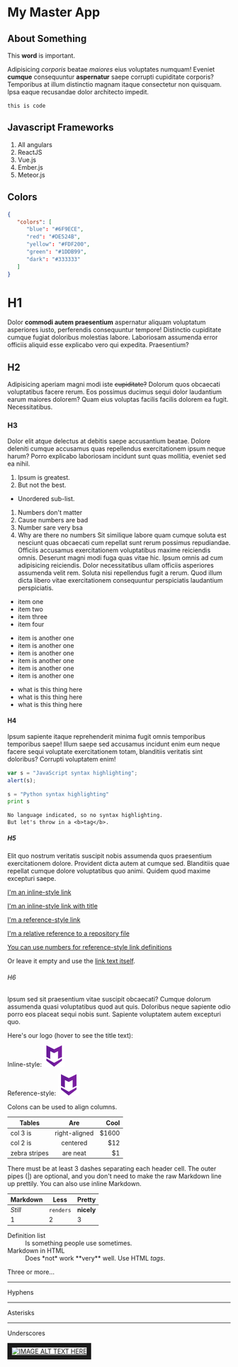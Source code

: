# My Master App

## About Something

This **word** is important.

Adipisicing *corporis* beatae _maiores_ eius voluptates numquam! 
Eveniet **cumque** consequuntur __aspernatur__ saepe corrupti cupiditate corporis? Temporibus at illum distinctio magnam itaque consectetur non quisquam. Ipsa eaque recusandae dolor architecto impedit.

```
this is code
```

## Javascript Frameworks

1. All angulars
2. ReactJS
3. Vue.js
4. Ember.js
5. Meteor.js

## Colors

```json
{
   "colors": [
      "blue": "#6F9ECE",
      "red": "#DE524B",
      "yellow": "#FDF200",
      "green": "#1DDB99",
      "dark": "#333333"
   ]
}
```
# H1

Dolor **commodi autem __praesentium__** aspernatur aliquam voluptatum asperiores iusto, perferendis consequuntur tempore! Distinctio cupiditate cumque fugiat doloribus molestias labore. Laboriosam assumenda error officiis aliquid esse explicabo vero qui expedita. Praesentium?

## H2

Adipisicing aperiam magni modi iste ~~cupiditate?~~ Dolorum quos obcaecati voluptatibus facere rerum. Eos possimus ducimus sequi dolor laudantium earum maiores dolorem? Quam eius voluptas facilis facilis dolorem ea fugit. Necessitatibus.

### H3

Dolor elit atque delectus at debitis saepe accusantium beatae. Dolore deleniti cumque accusamus quas repellendus exercitationem ipsum neque harum? Porro explicabo laboriosam incidunt sunt quas mollitia, eveniet sed ea nihil.

1. Ipsum is greatest.
2. But not the best.
* Unordered sub-list. 
1. Numbers don't matter
1. Cause numbers are bad
1. Number sare very bsa
4. Why are there no numbers
Sit similique labore quam cumque soluta est nesciunt quas obcaecati cum repellat sunt rerum possimus repudiandae. Officiis accusamus exercitationem voluptatibus maxime reiciendis omnis. Deserunt magni modi fuga quas vitae hic.
Ipsum omnis ad cum adipisicing reiciendis. Dolor necessitatibus ullam officiis asperiores assumenda velit rem. Soluta nisi repellendus fugit a rerum. Quod illum dicta libero vitae exercitationem consequuntur perspiciatis laudantium perspiciatis.

* item one
* item two
* item three
* item four

- item is another one
- item is another one
- item is another one
- item is another one
- item is another one
- item is another one

+ what is this thing here
+ what is this thing here
+ what is this thing here

#### H4

Ipsum sapiente itaque reprehenderit minima fugit omnis temporibus temporibus saepe! Illum saepe sed accusamus incidunt enim eum neque facere sequi voluptate exercitationem totam, blanditiis veritatis sint doloribus? Corrupti voluptatem enim!


```javascript
var s = "JavaScript syntax highlighting";
alert(s);
```

```python
s = "Python syntax highlighting"
print s
```

```
No language indicated, so no syntax highlighting. 
But let's throw in a <b>tag</b>.
```

##### H5

Elit quo nostrum veritatis suscipit nobis assumenda quos praesentium exercitationem dolore. Provident dicta autem at cumque sed. Blanditiis quae repellat cumque dolore voluptatibus quo animi. Quidem quod maxime excepturi saepe.

[I'm an inline-style link](https://www.google.com)

[I'm an inline-style link with title](https://www.google.com "Google's Homepage")

[I'm a reference-style link][Arbitrary case-insensitive reference text]

[I'm a relative reference to a repository file](../blob/master/LICENSE)

[You can use numbers for reference-style link definitions][1]

Or leave it empty and use the [link text itself].

[arbitrary case-insensitive reference text]: https://www.mozilla.org
[1]: http://slashdot.org
[link text itself]: http://www.reddit.com


###### H6

Ipsum sed sit praesentium vitae suscipit obcaecati? Cumque dolorum assumenda quasi voluptatibus quod aut quis. Doloribus neque sapiente odio porro eos placeat sequi nobis sunt. Sapiente voluptatem autem excepturi quo.

Here's our logo (hover to see the title text):

   Inline-style: 
   ![alt text](https://github.com/adam-p/markdown-here/raw/master/src/common/images/icon48.png "Logo Title Text 1")

   Reference-style: 
   ![alt text][logo]

   [logo]: https://github.com/adam-p/markdown-here/raw/master/src/common/images/icon48.png "Logo Title Text 2"


   Colons can be used to align columns.

   | Tables        | Are           | Cool  |
   | ------------- |:-------------:| -----:|
   | col 3 is      | right-aligned | $1600 |
   | col 2 is      | centered      |   $12 |
   | zebra stripes | are neat      |    $1 |

   There must be at least 3 dashes separating each header cell.
   The outer pipes (|) are optional, and you don't need to make the 
   raw Markdown line up prettily. You can also use inline Markdown.

   Markdown | Less | Pretty
   --- | --- | ---
   *Still* | `renders` | **nicely**
   1 | 2 | 3

   <dl>
   <dt>Definition list</dt>
   <dd>Is something people use sometimes.</dd>

   <dt>Markdown in HTML</dt>
   <dd>Does *not* work **very** well. Use HTML <em>tags</em>.</dd>
   </dl>

   Three or more...

   ---

   Hyphens

   ***

   Asterisks

   ___

   Underscores

   <a href="http://www.youtube.com/watch?feature=player_embedded&v=YOUTUBE_VIDEO_ID_HERE
   " target="_blank"><img src="http://img.youtube.com/vi/YOUTUBE_VIDEO_ID_HERE/0.jpg" 
   alt="IMAGE ALT TEXT HERE" width="240" height="180" border="10" /></a>
